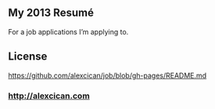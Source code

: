 ## My 2013 Resumé
For a job applications I’m applying to.

## License
https://github.com/alexcican/job/blob/gh-pages/README.md

### http://alexcican.com